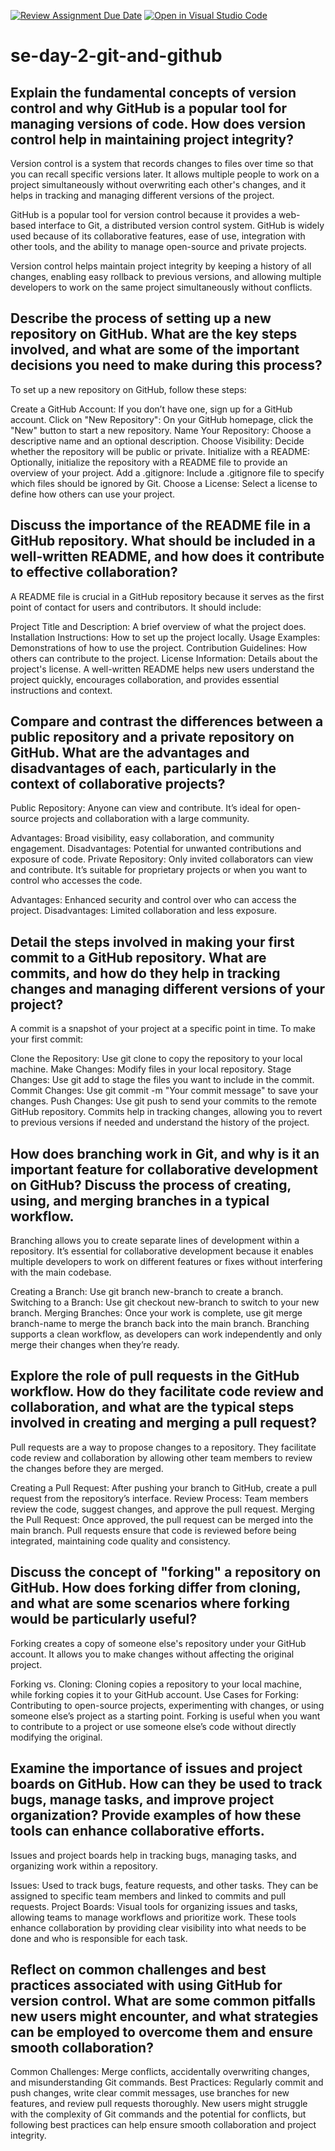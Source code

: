 [![Review Assignment Due Date](https://classroom.github.com/assets/deadline-readme-button-22041afd0340ce965d47ae6ef1cefeee28c7c493a6346c4f15d667ab976d596c.svg)](https://classroom.github.com/a/8wgCKhpZ)
[![Open in Visual Studio Code](https://classroom.github.com/assets/open-in-vscode-2e0aaae1b6195c2367325f4f02e2d04e9abb55f0b24a779b69b11b9e10269abc.svg)](https://classroom.github.com/online_ide?assignment_repo_id=15583799&assignment_repo_type=AssignmentRepo)
# se-day-2-git-and-github
## Explain the fundamental concepts of version control and why GitHub is a popular tool for managing versions of code. How does version control help in maintaining project integrity?

Version control is a system that records changes to files over time so that you can recall specific versions later. It allows multiple people to work on a project simultaneously without overwriting each other's changes, and it helps in tracking and managing different versions of the project.

GitHub is a popular tool for version control because it provides a web-based interface to Git, a distributed version control system. GitHub is widely used because of its collaborative features, ease of use, integration with other tools, and the ability to manage open-source and private projects.

Version control helps maintain project integrity by keeping a history of all changes, enabling easy rollback to previous versions, and allowing multiple developers to work on the same project simultaneously without conflicts.

## Describe the process of setting up a new repository on GitHub. What are the key steps involved, and what are some of the important decisions you need to make during this process?

To set up a new repository on GitHub, follow these steps:

Create a GitHub Account: If you don’t have one, sign up for a GitHub account.
Click on "New Repository": On your GitHub homepage, click the "New" button to start a new repository.
Name Your Repository: Choose a descriptive name and an optional description.
Choose Visibility: Decide whether the repository will be public or private.
Initialize with a README: Optionally, initialize the repository with a README file to provide an overview of your project.
Add a .gitignore: Include a .gitignore file to specify which files should be ignored by Git.
Choose a License: Select a license to define how others can use your project.

## Discuss the importance of the README file in a GitHub repository. What should be included in a well-written README, and how does it contribute to effective collaboration?

A README file is crucial in a GitHub repository because it serves as the first point of contact for users and contributors. It should include:

Project Title and Description: A brief overview of what the project does.
Installation Instructions: How to set up the project locally.
Usage Examples: Demonstrations of how to use the project.
Contribution Guidelines: How others can contribute to the project.
License Information: Details about the project's license.
A well-written README helps new users understand the project quickly, encourages collaboration, and provides essential instructions and context.

## Compare and contrast the differences between a public repository and a private repository on GitHub. What are the advantages and disadvantages of each, particularly in the context of collaborative projects?

Public Repository: Anyone can view and contribute. It’s ideal for open-source projects and collaboration with a large community.

Advantages: Broad visibility, easy collaboration, and community engagement.
Disadvantages: Potential for unwanted contributions and exposure of code.
Private Repository: Only invited collaborators can view and contribute. It’s suitable for proprietary projects or when you want to control who accesses the code.

Advantages: Enhanced security and control over who can access the project.
Disadvantages: Limited collaboration and less exposure.

## Detail the steps involved in making your first commit to a GitHub repository. What are commits, and how do they help in tracking changes and managing different versions of your project?

A commit is a snapshot of your project at a specific point in time. To make your first commit:

Clone the Repository: Use git clone to copy the repository to your local machine.
Make Changes: Modify files in your local repository.
Stage Changes: Use git add to stage the files you want to include in the commit.
Commit Changes: Use git commit -m "Your commit message" to save your changes.
Push Changes: Use git push to send your commits to the remote GitHub repository.
Commits help in tracking changes, allowing you to revert to previous versions if needed and understand the history of the project.

## How does branching work in Git, and why is it an important feature for collaborative development on GitHub? Discuss the process of creating, using, and merging branches in a typical workflow.

Branching allows you to create separate lines of development within a repository. It’s essential for collaborative development because it enables multiple developers to work on different features or fixes without interfering with the main codebase.

Creating a Branch: Use git branch new-branch to create a branch.
Switching to a Branch: Use git checkout new-branch to switch to your new branch.
Merging Branches: Once your work is complete, use git merge branch-name to merge the branch back into the main branch.
Branching supports a clean workflow, as developers can work independently and only merge their changes when they’re ready.

## Explore the role of pull requests in the GitHub workflow. How do they facilitate code review and collaboration, and what are the typical steps involved in creating and merging a pull request?

Pull requests are a way to propose changes to a repository. They facilitate code review and collaboration by allowing other team members to review the changes before they are merged.

Creating a Pull Request: After pushing your branch to GitHub, create a pull request from the repository’s interface.
Review Process: Team members review the code, suggest changes, and approve the pull request.
Merging the Pull Request: Once approved, the pull request can be merged into the main branch.
Pull requests ensure that code is reviewed before being integrated, maintaining code quality and consistency.

## Discuss the concept of "forking" a repository on GitHub. How does forking differ from cloning, and what are some scenarios where forking would be particularly useful?

Forking creates a copy of someone else's repository under your GitHub account. It allows you to make changes without affecting the original project.

Forking vs. Cloning: Cloning copies a repository to your local machine, while forking copies it to your GitHub account.
Use Cases for Forking: Contributing to open-source projects, experimenting with changes, or using someone else’s project as a starting point.
Forking is useful when you want to contribute to a project or use someone else’s code without directly modifying the original.

## Examine the importance of issues and project boards on GitHub. How can they be used to track bugs, manage tasks, and improve project organization? Provide examples of how these tools can enhance collaborative efforts.

Issues and project boards help in tracking bugs, managing tasks, and organizing work within a repository.

Issues: Used to track bugs, feature requests, and other tasks. They can be assigned to specific team members and linked to commits and pull requests.
Project Boards: Visual tools for organizing issues and tasks, allowing teams to manage workflows and prioritize work.
These tools enhance collaboration by providing clear visibility into what needs to be done and who is responsible for each task.

## Reflect on common challenges and best practices associated with using GitHub for version control. What are some common pitfalls new users might encounter, and what strategies can be employed to overcome them and ensure smooth collaboration?

Common Challenges: Merge conflicts, accidentally overwriting changes, and misunderstanding Git commands.
Best Practices: Regularly commit and push changes, write clear commit messages, use branches for new features, and review pull requests thoroughly.
New users might struggle with the complexity of Git commands and the potential for conflicts, but following best practices can help ensure smooth collaboration and project integrity.
